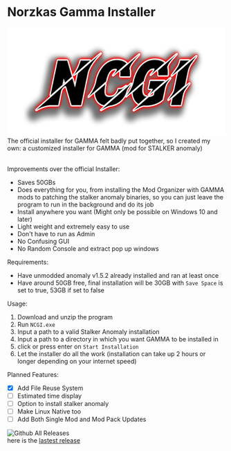 # Norzkas Gamma Installer
<div align="center">
 <img src="./Assets/Images/Logo.png" title="Norzkas Custom Gamma Installer Logo" alt="Norzkas Custom Gamma Installer Logo" width="600" height="250"/>
</div>
The official installer for GAMMA felt badly put together, so I created my own: a customized installer for GAMMA (mod for STALKER anomaly) </br></br>

Improvements over the official Installer:
 - Saves 50GBs
 - Does everything for you, from installing the Mod Organizer with GAMMA mods to patching the stalker anomaly binaries, so you can just leave the program to run in the background and do its job
 - Install anywhere you want (Might only be possible on Windows 10 and later)
 - Light weight and extremely easy to use
 - Don't have to run as Admin
 - No Confusing GUI
 - No Random Console and extract pop up windows

Requirements:
 - Have unmodded anomaly v1.5.2 already installed and ran at least once
 - Have around 50GB free, final installation will be 30GB with `Save Space` is set to true, 53GB if set to false

Usage:
 1. Download and unzip the program
 2. Run `NCGI.exe`
 3. Input a path to a valid Stalker Anomaly installation
 4. Input a path to a directory in which you want GAMMA to be installed in
 5. click or press enter on `Start Installation`
 6. Let the installer do all the work (installation can take up 2 hours or longer depending on your internet speed)

Planned Features:
 - [x] Add File Reuse System
 - [ ] Estimated time display
 - [ ] Option to install stalker anomaly
 - [ ] Make Linux Native too
 - [ ] Add Both Single Mod and Mod Pack Updates

![Github All Releases](https://img.shields.io/github/downloads/Noscka/Norzkas-Custom-Gamma-Installer/total.svg)  
here is the [lastest release](https://github.com/Noscka/Norzkas-Gamma-Installer/releases/latest)

